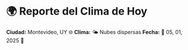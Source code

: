 # 🌍 Reporte del Clima de Hoy

**Ciudad:** Montevideo, UY 🌐
**Clima:** 🌤️ Nubes dispersas
**Fecha:** 📅 05, 01, 2025 🚀
